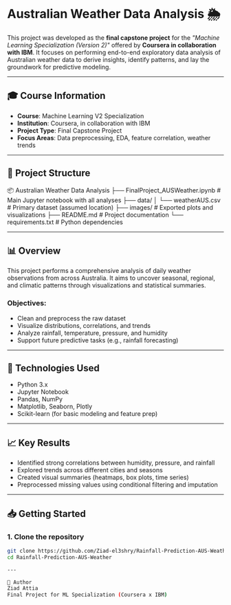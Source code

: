 # Australian Weather Data Analysis 🌦️

This project was developed as the **final capstone project** for the _"Machine Learning Specialization (Version 2)"_ offered by **Coursera in collaboration with IBM**. It focuses on performing end-to-end exploratory data analysis of Australian weather data to derive insights, identify patterns, and lay the groundwork for predictive modeling.

---

## 🎓 Course Information

- **Course**: Machine Learning V2 Specialization  
- **Institution**: Coursera, in collaboration with IBM  
- **Project Type**: Final Capstone Project  
- **Focus Areas**: Data preprocessing, EDA, feature correlation, weather trends

---

## 📂 Project Structure

📦 Australian Weather Data Analysis
├── FinalProject_AUSWeather.ipynb # Main Jupyter notebook with all analyses
├── data/
│ └── weatherAUS.csv # Primary dataset (assumed location)
├── images/ # Exported plots and visualizations
├── README.md # Project documentation
└── requirements.txt # Python dependencies

---

## 📊 Overview

This project performs a comprehensive analysis of daily weather observations from across Australia. It aims to uncover seasonal, regional, and climatic patterns through visualizations and statistical summaries.

### Objectives:
- Clean and preprocess the raw dataset
- Visualize distributions, correlations, and trends
- Analyze rainfall, temperature, pressure, and humidity
- Support future predictive tasks (e.g., rainfall forecasting)

---

## 🔧 Technologies Used

- Python 3.x
- Jupyter Notebook
- Pandas, NumPy
- Matplotlib, Seaborn, Plotly
- Scikit-learn (for basic modeling and feature prep)

---

## 📈 Key Results

- Identified strong correlations between humidity, pressure, and rainfall
- Explored trends across different cities and seasons
- Created visual summaries (heatmaps, box plots, time series)
- Preprocessed missing values using conditional filtering and imputation

---

## 📥 Getting Started

### 1. Clone the repository
```bash
git clone https://github.com/Ziad-el3shry/Rainfall-Prediction-AUS-Weather.git
cd Rainfall-Prediction-AUS-Weather

---

👤 Author
Ziad Attia
Final Project for ML Specialization (Coursera x IBM)
